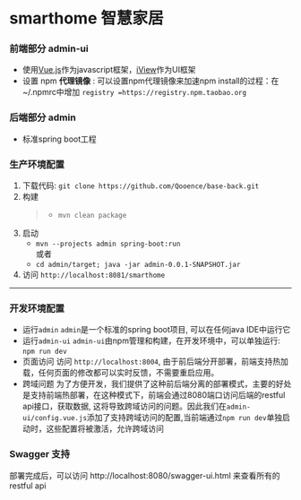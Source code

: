 # smarthome 智慧家居

### 前端部分 admin-ui

- 使用[Vue.js](https://vuejs.org)作为javascript框架，[iView](https://www.iviewui.com)作为UI框架
- 设置 npm **代理镜像** : 可以设置npm代理镜像来加速npm install的过程：在~/.npmrc中增加 `registry =https://registry.npm.taobao.org`

### 后端部分 admin

* 标准spring boot工程

### 生产环境配置

1. 下载代码: `git clone https://github.com/Qooence/base-back.git`
3. 构建
    > - `mvn clean package`  
4. 启动 
   * `mvn --projects admin spring-boot:run`   
   或者   
   * `cd admin/target; java -jar admin-0.0.1-SNAPSHOT.jar`
5. 访问 `http://localhost:8081/smarthome`
---

### 开发环境配置
* 运行`admin`
   `admin`是一个标准的spring boot项目, 可以在任何java IDE中运行它
* 运行`admin-ui`
  `admin-ui`由npm管理和构建，在开发环境中，可以单独运行: `npm run dev`
* 页面访问
  访问 `http://localhost:8004`, 由于前后端分开部署，前端支持热加载，任何页面的修改都可以实时反馈，不需要重启应用。
 * 跨域问题
    为了方便开发，我们提供了这种前后端分离的部署模式，主要的好处是支持前端热部署，在这种模式下，前端会通过8080端口访问后端的restful api接口，获取数据, 这将导致跨域访问的问题。因此我们在`admin-ui/config.vue.js`添加了支持跨域访问的配置,当前端通过`npm run dev`单独启动时，这些配置将被激活，允许跨域访问

### Swagger 支持

部署完成后，可以访问 http://localhost:8080/swagger-ui.html 来查看所有的restful api